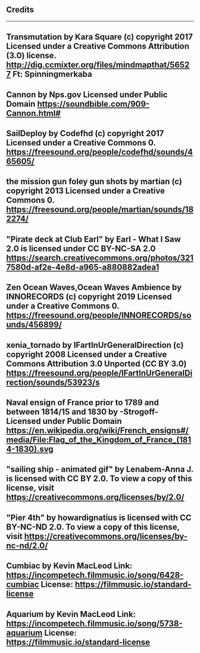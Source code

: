 ## Credits ##

---
Transmutation by Kara Square (c) copyright 2017
Licensed under a Creative Commons Attribution (3.0) license.
http://dig.ccmixter.org/files/mindmapthat/56527 
Ft: Spinningmerkaba
---
Cannon by Nps.gov
Licensed under Public Domain
https://soundbible.com/909-Cannon.html#
---
SailDeploy by Codefhd (c) copyright 2017
Licensed under a Creative Commons 0.
https://freesound.org/people/codefhd/sounds/465605/ 
---
the mission gun foley gun shots by martian (c) copyright 2013
Licensed under a Creative Commons 0.
https://freesound.org/people/martian/sounds/182274/
---
"Pirate deck at Club Earl" by Earl - What I Saw 2.0 is licensed under CC BY-NC-SA 2.0 
https://search.creativecommons.org/photos/3217580d-af2e-4e8d-a965-a880882adea1
---
Zen Ocean Waves,Ocean Waves Ambience by INNORECORDS (c) copyright 2019
Licensed under a Creative Commons 0.
https://freesound.org/people/INNORECORDS/sounds/456899/
---
xenia_tornado by IFartInUrGeneralDirection (c) copyright 2008
Licensed under a Creative Commons Attribution 3.0 Unported (CC BY 3.0) 
https://freesound.org/people/IFartInUrGeneralDirection/sounds/53923/s
---
Naval ensign of France prior to 1789 and between 1814/15 and 1830 by -Strogoff- 
Licensed under Public Domain
https://en.wikipedia.org/wiki/French_ensigns#/media/File:Flag_of_the_Kingdom_of_France_(1814-1830).svg
---
"sailing ship - animated gif" by Lenabem-Anna J. is licensed with CC BY 2.0. To view a copy of this license, visit https://creativecommons.org/licenses/by/2.0/ 
---
 "Pier 4th" by howardignatius is licensed with CC BY-NC-ND 2.0. To view a copy of this license, visit https://creativecommons.org/licenses/by-nc-nd/2.0/ 
---
Cumbiac by Kevin MacLeod
Link: https://incompetech.filmmusic.io/song/6428-cumbiac
License: https://filmmusic.io/standard-license
---
Aquarium by Kevin MacLeod
Link: https://incompetech.filmmusic.io/song/5738-aquarium
License: https://filmmusic.io/standard-license
---
